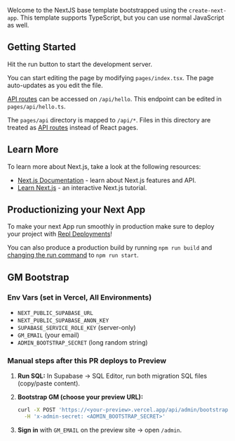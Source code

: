 Welcome to the NextJS base template bootstrapped using the `create-next-app`. This template supports TypeScript, but you can use normal JavaScript as well.

## Getting Started

Hit the run button to start the development server.

You can start editing the page by modifying `pages/index.tsx`. The page auto-updates as you edit the file.

[API routes](https://nextjs.org/docs/api-routes/introduction) can be accessed on `/api/hello`. This endpoint can be edited in `pages/api/hello.ts`.

The `pages/api` directory is mapped to `/api/*`. Files in this directory are treated as [API routes](https://nextjs.org/docs/api-routes/introduction) instead of React pages.

## Learn More

To learn more about Next.js, take a look at the following resources:

- [Next.js Documentation](https://nextjs.org/docs) - learn about Next.js features and API.
- [Learn Next.js](https://nextjs.org/learn) - an interactive Next.js tutorial.

## Productionizing your Next App

To make your next App run smoothly in production make sure to deploy your project with [Repl Deployments](https://docs.replit.com/hosting/deployments/about-deployments)!

You can also produce a production build by running `npm run build` and [changing the run command](https://docs.replit.com/programming-ide/configuring-repl#run) to `npm run start`.

## GM Bootstrap

### Env Vars (set in Vercel, All Environments)

- `NEXT_PUBLIC_SUPABASE_URL`
- `NEXT_PUBLIC_SUPABASE_ANON_KEY`
- `SUPABASE_SERVICE_ROLE_KEY` (server-only)
- `GM_EMAIL` (your email)
- `ADMIN_BOOTSTRAP_SECRET` (long random string)

### Manual steps after this PR deploys to Preview

1. **Run SQL:** In Supabase → SQL Editor, run both migration SQL files (copy/paste content).
2. **Bootstrap GM (choose your preview URL):**

   ```bash
   curl -X POST 'https://<your-preview>.vercel.app/api/admin/bootstrap-gm' \
     -H 'x-admin-secret: <ADMIN_BOOTSTRAP_SECRET>'
   ```

3. **Sign in** with `GM_EMAIL` on the preview site → open `/admin`.
